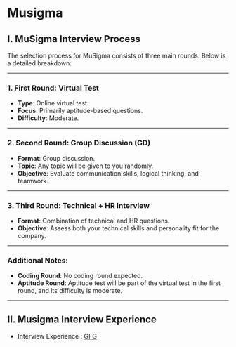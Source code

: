 # Musigma

## I. MuSigma Interview Process

The selection process for MuSigma consists of three main rounds. Below is a detailed breakdown:

---

### 1. First Round: Virtual Test

- **Type**: Online virtual test.
- **Focus**: Primarily aptitude-based questions.
- **Difficulty**: Moderate.

---

### 2. Second Round: Group Discussion (GD)

- **Format**: Group discussion.
- **Topic**: Any topic will be given to you randomly.
- **Objective**: Evaluate communication skills, logical thinking, and teamwork.

---

### 3. Third Round: Technical + HR Interview

- **Format**: Combination of technical and HR questions.
- **Objective**: Assess both your technical skills and personality fit for the company.

---

### Additional Notes:

- **Coding Round**: No coding round expected.
- **Aptitude Round**: Aptitude test will be part of the virtual test in the first round, and its difficulty is moderate.

---

## II. Musigma Interview Experience

- Interview Experience : [GFG](https://youtu.be/F-tMqMIdmz4?feature=shared)
